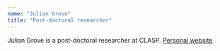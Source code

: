 ```yaml
---
name: "Julian Grove"
title: "Post-doctoral researcher"
---
```

Julian Grove is a post-doctoral researcher at CLASP.
[Personal website](https://juliangrove.github.io/)
